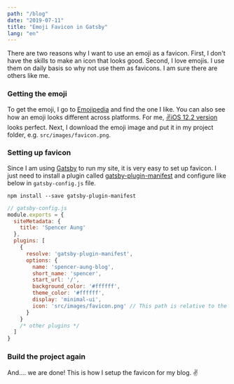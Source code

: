 ```yaml
---
path: "/blog"
date: "2019-07-11"
title: "Emoji Favicon in Gatsby"
lang: "en"
---
```


There are two reasons why I want to use an emoji as a favicon. First, I don't have the skills to make an icon that looks good. Second, I love emojis. I use them on daily basis so why not use them as favicons. I am sure there are others like me.

### Getting the emoji

To get the emoji, I go to [Emojipedia](https://emojipedia.org) and find the one I like. You can also see how an emoji looks different across platforms. For me, [✌️iOS 12.2 version](https://emojipedia.org/apple/ios-12.2/victory-hand/) looks perfect. Next, I download the emoji image and put it in my project folder, e.g. `src/images/favicon.png`.

### Setting up favicon

Since I am using [Gatsby](https://www.gatsbyjs.org) to run my site, it is very easy to set up favicon. I just need to install a plugin called [gatsby-plugin-manifest](https://www.npmjs.com/package/gatsby-plugin-manifest) and configure like below in `gatsby-config.js` file.
```shell
npm install --save gatsby-plugin-manifest
```

```javascript
// gatsby-config.js
module.exports = {
  siteMetadata: {
    title: 'Spencer Aung'
  },
  plugins: [
    {
      resolve: 'gatsby-plugin-manifest',
      options: {
        name: 'spencer-aung-blog',
        short_name: 'spencer',
        start_url: '/',
        background_color: '#ffffff',
        theme_color: '#ffffff',
        display: 'minimal-ui',
        icon: 'src/images/favicon.png' // This path is relative to the root of the site.
      }
    }
    /* other plugins */
  ]
}
```

### Build the project again

And.... we are done! This is how I setup the favicon for my blog. ✌️
